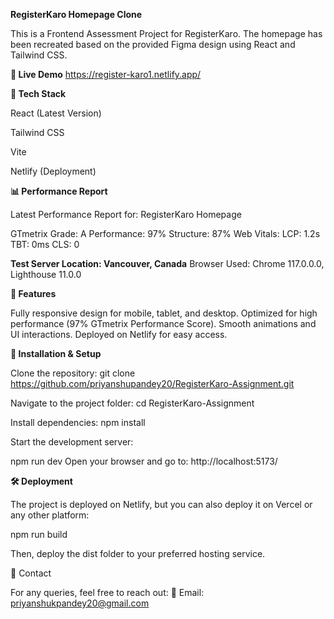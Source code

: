**RegisterKaro Homepage Clone**

This is a Frontend Assessment Project for RegisterKaro. The homepage has been recreated based on the provided Figma design using React and Tailwind CSS.

**🔗 Live Demo**
https://register-karo1.netlify.app/

**📂 Tech Stack**

React (Latest Version)

Tailwind CSS

Vite

Netlify (Deployment)

**📊 Performance Report**

Latest Performance Report for: RegisterKaro Homepage

GTmetrix Grade: A
Performance: 97%
Structure: 87%
Web Vitals:
LCP: 1.2s
TBT: 0ms
CLS: 0

**Test Server Location: Vancouver, Canada**
Browser Used: Chrome 117.0.0.0, Lighthouse 11.0.0

**🚀 Features**

Fully responsive design for mobile, tablet, and desktop.
Optimized for high performance (97% GTmetrix Performance Score).
Smooth animations and UI interactions.
Deployed on Netlify for easy access.

**📜 Installation & Setup**

Clone the repository:
git clone https://github.com/priyanshupandey20/RegisterKaro-Assignment.git

Navigate to the project folder:
cd RegisterKaro-Assignment

Install dependencies:
npm install

Start the development server:

npm run dev
Open your browser and go to:
http://localhost:5173/

**🛠️ Deployment**

The project is deployed on Netlify, but you can also deploy it on Vercel or any other platform:

npm run build

Then, deploy the dist folder to your preferred hosting service.

📌 Contact

For any queries, feel free to reach out:
📧 Email: priyanshukpandey20@gmail.com
